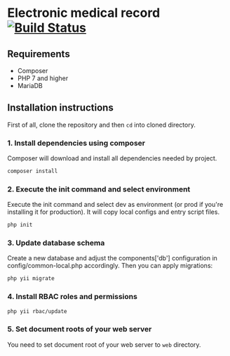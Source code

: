 # Electronic medical record [![Build Status](https://travis-ci.org/dmeroff/emr.svg?branch=master)](https://travis-ci.org/dmeroff/emr)

## Requirements

- Composer
- PHP 7 and higher
- MariaDB

## Installation instructions

First of all, clone the repository and then `cd` into cloned directory.

### 1. Install dependencies using composer

Composer will download and install all dependencies needed by project.

```bash
composer install
```

### 2. Execute the init command and select environment

Execute the init command and select dev as environment (or prod if you're installing it for production). It will copy
local configs and entry script files.

```bash
php init
```

### 3. Update database schema

Create a new database and adjust the components['db'] configuration in config/common-local.php accordingly. Then you
can apply migrations:

```bash
php yii migrate
```

### 4. Install RBAC roles and permissions

```bash
php yii rbac/update
```

### 5. Set document roots of your web server

You need to set document root of your web server to `web` directory.
